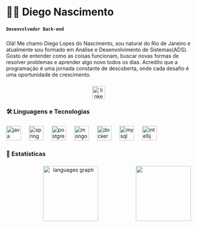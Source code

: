 <h1 align="left">👨‍🎓 Diego Nascimento</h1>

###

**`Desenvolvedor Back-end`**

###

<p align="left">Olá! Me chamo Diego Lopes do Nascimento, sou natural do Rio de Janeiro e atualmente sou formado em Análise e Desenvolvimento de Sistemas(ADS). Gosto de entender como as coisas funcionam, buscar novas formas de resolver problemas e aprender algo novo todos os dias. Acredito que a programação é uma jornada constante de descoberta, onde cada desafio é uma oportunidade de crescimento.</p>

###

<div align="center">
  <a href="https://www.linkedin.com/in/diego-nascimento-b33311221/" target="_blank">
    <img src="https://img.shields.io/static/v1?message=LinkedIn&logo=linkedin&label=&color=0077B5&logoColor=white&labelColor=&style=for-the-badge" height="35" alt="linkedin logo"  />
  </a>
</div>

###

<h3 align="left">🛠 Linguagens e Tecnologias</h3>

###

<div align="left">
  <img src="https://cdn.jsdelivr.net/gh/devicons/devicon/icons/java/java-original.svg" height="40" alt="java logo"  />
  <img width="14" />
  <img src="https://cdn.jsdelivr.net/gh/devicons/devicon/icons/spring/spring-original.svg" height="40" alt="spring logo"  />
  <img width="14" />
  <img src="https://cdn.jsdelivr.net/gh/devicons/devicon/icons/postgresql/postgresql-original.svg" height="40" alt="postgresql logo"  />
  <img width="14" />
  <img src="https://cdn.jsdelivr.net/gh/devicons/devicon/icons/mongodb/mongodb-original.svg" height="40" alt="mongodb logo"  />
  <img width="14" />
  <img src="https://cdn.jsdelivr.net/gh/devicons/devicon/icons/docker/docker-original.svg" height="40" alt="docker logo"  />
  <img width="14" />
  <img src="https://cdn.jsdelivr.net/gh/devicons/devicon/icons/mysql/mysql-original.svg" height="40" alt="mysql logo"  />
  <img width="14" />
  <img src="https://cdn.jsdelivr.net/gh/devicons/devicon/icons/intellij/intellij-original.svg" height="40" alt="intellij logo"  />
</div>

###

<h3 align="left">🧰 Estatísticas</h3>

###

<img align="right" height="150" src="https://media0.giphy.com/media/v1.Y2lkPTc5MGI3NjExaXIzd3l1MzVwNHN4cjd0ZzNyZTgxd2c3ZTM2YzR3cWFhZTlqcmJldSZlcD12MV9pbnRlcm5hbF9naWZfYnlfaWQmY3Q9Zw/78XCFBGOlS6keY1Bil/giphy.gif"  />

###

<div align="center">
  
  <img src="https://github-readme-stats.vercel.app/api/top-langs?username=DLNascimento&locale=en&hide_title=false&layout=compact&card_width=320&langs_count=5&theme=dracula&hide_border=false" height="150" alt="languages graph"  />
</div>

###
